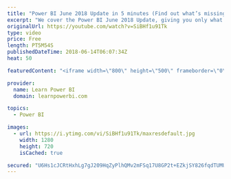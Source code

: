 ```yaml
---
title: "Power BI June 2018 Update in 5 minutes (Find out what’s missing in this update!)"
excerpt: "We cover the Power BI June 2018 Update, giving you only what you need to know in about 5 minutes or so :-) The biggest news with this update may actually be what’s missing from this update. Find out, when you watch this video. ---------------------------------------------------------------------------------------------------"
originalUrl: https://youtube.com/watch?v=SiBHf1u91Tk
type: video
price: Free
length: PT5M54S
publishedDateTime: 2018-06-14T06:07:34Z
heat: 50

featuredContent: "<iframe width=\"800\" height=\"500\" frameborder=\"0\" src=\"https://www.youtube.com/embed/SiBHf1u91Tk\" allow=\"accelerometer; autoplay; encrypted-media; gyroscope; picture-in-picture\" allowfullscreen></iframe>"

provider:
  name: Learn Power BI
  domain: learnpowerbi.com

topics:
  - Power BI

images:
  - url: https://i.ytimg.com/vi/SiBHf1u91Tk/maxresdefault.jpg
    width: 1280
    height: 720
    isCached: true

secured: "U6Hs1cJCRtHxhLg7gJ209HqZyPlhQMv2mFSq17U8GP2t+EZkjSY826fqdTUMUxZ6v70kK4Az65E2EF0qUoQdSHZJelT4SLoqKalW/1Md/Cev61vfhjzxUziisYQIJf4rszInBhFVdDyg7IuJnR4llv6QLwdySxvntga4ImnwPD81LhcE+spzXBtpovipAw36GuXHrQ42U6wzqGpOJwNnM88WNdTsIKCcZ4HYRbBURFIz/eCAHdt0ExG30ZYPToXWcSoKWyG7CQPUZIo647N74nf/PWmLx8GF3Yvr7Y0sV5oi2pZCosvCIe54JmZCtMk3des2RVxg2La0WjzAnJVnimmYjFZTqfGImaONi9gmDjA06nolEo+2XYwamWqNtEaJ7J40nGkJTgXc1hVYnPxHjQ4+bcbpX5Su0GdzDHP4Pjo=;J6vbIl+oAnT6OaTFFlw65g=="
---
```


